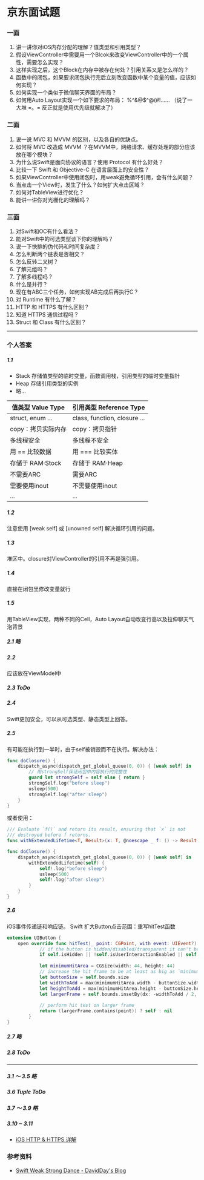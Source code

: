 # 京东面试题
### 一面

1. 讲一讲你对iOS内存分配的理解？值类型和引用类型？
2. 假设ViewController中需要用一个Blcok来改变ViewController中的一个属性，需要怎么实现？
3. 这样实现之后，这个Block在内存中被存在何处？引用关系又是怎么样的？
4. 函数中的闭包，如果要求闭包执行完后立刻改变函数中某个变量的值，应该如何实现？
5. 如何实现一个类似于微信聊天界面的布局？
6. 如何用Auto Layout实现一个如下要求的布局： %^&@$^@(#!...... （说了一大堆 =。= 反正就是使用优先级就解决了）

### 二面

1. 说一说 MVC 和 MVVM 的区别，以及各自的优缺点。
2. 如何将 MVC 改造成 MVVM ？在MVVM中，网络请求、缓存处理的部分应该放在哪个模块？
3. 为什么说Swift是面向协议的语言？使用 Protocol 有什么好处？
4. 比较一下 Swift 和 Objective-C 在语言层面上的安全性？
5. 如果ViewController中使用闭包时，用weak避免循环引用，会有什么问题？
6. 当点击一个View时，发生了什么？如何扩大点击区域？
7. 如何对TableView进行优化？
8. 能讲一讲你对光栅化的理解吗？

### 三面
1. 对Swift和OC有什么看法？
2. 能对Swift中的可选类型谈下你的理解吗？
3. 说一下快排的伪代码和时间复杂度？
4. 怎么判断两个链表是否相交？
5. 怎么反转二叉树？
6. 了解元组吗？
7. 了解多线程吗？
8. 什么是并行？
9. 现在有ABC三个任务，如何实现AB完成后再执行C？
10. 对 Runtime 有什么了解？
11. HTTP 和 HTTPS 有什么区别？
12. 知道 HTTPS 通信过程吗？
13. Struct 和 Class 有什么区别？

-------

### 个人答案

##### 1.1
- Stack 存储值类型的临时变量，函数调用栈，引用类型的临时变量指针
- Heap 存储引用类型的实例
- 略…


| 值类型 Value Type | 引用类型 Reference Type |
| --- | --- |
| struct, enum ... | class, function, closure ... |
| copy：拷贝实际内存 | copy：拷贝指针 |
| 多线程安全 | 多线程不安全 |
| 用 == 比较数据 | 用 === 比较实体 |
| 存储于 RAM·Stock | 存储于 RAM·Heap |
| 不需要ARC | 需要ARC |
| 需要使用inout | 不需要使用inout |
| ... | ... |

##### 1.2
注意使用 [weak self] 或 [unowned self] 解决循环引用的问题。

##### 1.3
堆区中。closure对ViewController的引用不再是强引用。

##### 1.4
直接在闭包里修改变量就行

##### 1.5
用TableView实现，两种不同的Cell，Auto Layout自动改变行高以及拉伸聊天气泡背景

##### 2.1 略

##### 2.2
应该放在ViewModel中

##### 2.3 ToDo

##### 2.4
Swift更加安全，可以从可选类型、静态类型上回答。

##### 2.5
有可能在执行到一半时，由于self被销毁而不在执行。解决办法：

```Swift
func doClosure() {
    dispatch_async(dispatch_get_global_queue(0, 0)) { [weak self] in
        // 用strongSelf保证闭包中内容执行的完整性
        guard let strongSelf = self else { return }  
        strongSelf.log("before sleep")
        usleep(500)
        strongSelf.log("after sleep")
    }
}
```

或者使用：

```Swift
/// Evaluate `f()` and return its result, ensuring that `x` is not
/// destroyed before f returns.
func withExtendedLifetime<T, Result>(x: T, @noescape _ f: () -> Result) -> Result

func doClosure() {
    dispatch_async(dispatch_get_global_queue(0, 0)) { [weak self] in
        withExtendedLifetime(self) {
            self!.log("before sleep")
            usleep(500)
            self!.log("after sleep")
        }
    }
}
```

##### 2.6 
iOS事件传递链和响应链。
Swift 扩大Button点击范围：重写hitTest函数

```Swift
extension UIButton {
    open override func hitTest(_ point: CGPoint, with event: UIEvent?) -> UIView? {
            // if the button is hidden/disabled/transparent it can't be hit
            if self.isHidden || !self.isUserInteractionEnabled || self.alpha < 0.01 { return nil }
            
            let minimumHitArea = CGSize(width: 44, height: 44)
            // increase the hit frame to be at least as big as `minimumHitArea`
            let buttonSize = self.bounds.size
            let widthToAdd = max(minimumHitArea.width - buttonSize.width, 0)
            let heightToAdd = max(minimumHitArea.height - buttonSize.height, 0)
            let largerFrame = self.bounds.insetBy(dx: -widthToAdd / 2, dy: -heightToAdd / 2)
            
            // perform hit test on larger frame
            return (largerFrame.contains(point)) ? self : nil
        }
}
```

##### 2.7 略

##### 2.8 ToDo

-------

##### 3.1 ～ 3.5 略

##### 3.6 Tuple ToDo

##### 3.7 ～ 3.9 略

##### 3.10 ~ 3.11 
- [iOS HTTP & HTTPS 详解](https://github.com/RickeyBoy/Rickey-iOS-Notes/blob/master/%E7%AC%94%E8%AE%B0/iOS%20HTTP%20%26%20HTTPS%20%E8%AF%A6%E8%A7%A3.md)

### 参考资料
- [Swift Weak Strong Dance - DavidDay's Blog](https://daiweilai.github.io/2015/12/23/Swift%E4%B8%AD%E7%9A%84Weak-Strong-Dance/)




